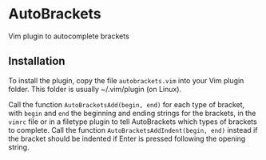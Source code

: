 # AutoBrackets
Vim plugin to autocomplete brackets

## Installation
To install the plugin, copy the file `autobrackets.vim` into your Vim plugin folder.
This folder is usually ~/.vim/plugin (on Linux).

Call the function `AutoBracketsAdd(begin, end)` for each type of bracket, with `begin` and `end` the beginning and ending strings for the brackets, in the `vimrc` file or in a filetype plugin to tell AutoBrackets which types of brackets to complete.
Call the function `AutoBracketsAddIndent(begin, end)` instead if the bracket should be indented if Enter is pressed following the opening string.
